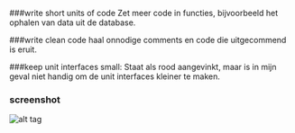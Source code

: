 
###write short units of code 
Zet meer code in functies, bijvoorbeeld het ophalen van data uit de database. 

###write clean code 
haal onnodige comments en code die uitgecommend is eruit.

###keep unit interfaces small: 
Staat als rood aangevinkt, maar is in mijn geval niet handig om de unit interfaces kleiner te maken. 

### screenshot
![alt tag](https://github.com/fienlute/programmeerproject/blob/master/GOals/doc/bettercode%20screenshot.png)
